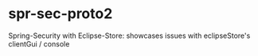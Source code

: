 # spr-sec-proto2
Spring-Security with Eclipse-Store: showcases issues with eclipseStore's clientGui / console
